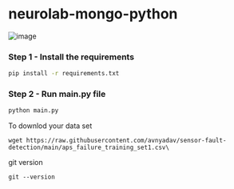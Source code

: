 # neurolab-mongo-python

![image](https://user-images.githubusercontent.com/57321948/196933065-4b16c235-f3b9-4391-9cfe-4affcec87c35.png)

### Step 1 - Install the requirements

```bash
pip install -r requirements.txt
```

### Step 2 - Run main.py file

```bash
python main.py
```

To downlod your data set 
```
wget https://raw.githubusercontent.com/avnyadav/sensor-fault-detection/main/aps_failure_training_set1.csv\
```

git version
```
git --version
```


